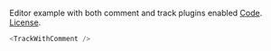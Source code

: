 Editor example with both comment and track plugins enabled <a target="_blank" href="https://github.com/nib-edit/Nib/blob/master/packages/docs/advance-features/TrackWithComment/index.jsx">Code</a>. [License](#/License).
<br />

```js
<TrackWithComment />
```
